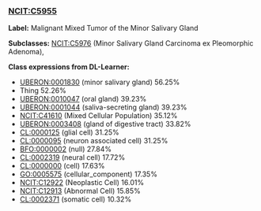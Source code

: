 
### [NCIT:C5955](http://purl.obolibrary.org/obo/NCIT_C5955)
**Label:** Malignant Mixed Tumor of the Minor Salivary Gland

**Subclasses:** [NCIT:C5976](http://purl.obolibrary.org/obo/NCIT_C5976) (Minor Salivary Gland Carcinoma ex Pleomorphic Adenoma), 

**Class expressions from DL-Learner:**

- [UBERON:0001830](http://purl.obolibrary.org/obo/UBERON_0001830) (minor salivary gland) 56.25%
- Thing 52.26%
- [UBERON:0010047](http://purl.obolibrary.org/obo/UBERON_0010047) (oral gland) 39.23%
- [UBERON:0001044](http://purl.obolibrary.org/obo/UBERON_0001044) (saliva-secreting gland) 39.23%
- [NCIT:C41610](http://purl.obolibrary.org/obo/NCIT_C41610) (Mixed Cellular Population) 35.12%
- [UBERON:0003408](http://purl.obolibrary.org/obo/UBERON_0003408) (gland of digestive tract) 33.82%
- [CL:0000125](http://purl.obolibrary.org/obo/CL_0000125) (glial cell) 31.25%
- [CL:0000095](http://purl.obolibrary.org/obo/CL_0000095) (neuron associated cell) 31.25%
- [BFO:0000002](http://purl.obolibrary.org/obo/BFO_0000002) (null) 27.84%
- [CL:0002319](http://purl.obolibrary.org/obo/CL_0002319) (neural cell) 17.72%
- [CL:0000000](http://purl.obolibrary.org/obo/CL_0000000) (cell) 17.63%
- [GO:0005575](http://purl.obolibrary.org/obo/GO_0005575) (cellular_component) 17.35%
- [NCIT:C12922](http://purl.obolibrary.org/obo/NCIT_C12922) (Neoplastic Cell) 16.01%
- [NCIT:C12913](http://purl.obolibrary.org/obo/NCIT_C12913) (Abnormal Cell) 15.85%
- [CL:0002371](http://purl.obolibrary.org/obo/CL_0002371) (somatic cell) 10.32%


